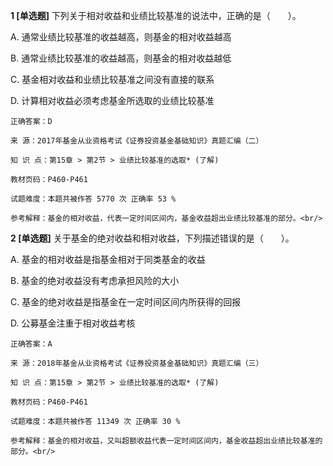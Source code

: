 **1 [单选题]** 下列关于相对收益和业绩比较基准的说法中，正确的是（　　）。

A. 通常业绩比较基准的收益越高，则基金的相对收益越高

B. 通常业绩比较基准的收益越高，则基金的相对收益越低

C. 基金相对收益和业绩比较基准之间没有直接的联系

D. 计算相对收益必须考虑基金所选取的业绩比较基准<br/>

```
正确答案：D

来 源：2017年基金从业资格考试《证券投资基金基础知识》真题汇编（二）

知 识 点：第15章 > 第2节 > 业绩比较基准的选取* (了解)

教材页码：P460-P461

试题难度：本题共被作答 5770 次 正确率 53 %

参考解释：基金的相对收益，代表一定时间区间内，基金收益超出业绩比较基准的部分。<br/>
```


**2 [单选题]** 关于基金的绝对收益和相对收益，下列描述错误的是（　　）。

A. 基金的相对收益是指基金相对于同类基金的收益

B. 基金的绝对收益没有考虑承担风险的大小

C. 基金的绝对收益是指基金在一定时间区间内所获得的回报

D. 公募基金注重于相对收益考核<br/>

```
正确答案：A

来 源：2018年基金从业资格考试《证券投资基金基础知识》真题汇编（三）

知 识 点：第15章 > 第2节 > 业绩比较基准的选取* (了解)

教材页码：P460-P461

试题难度：本题共被作答 11349 次 正确率 30 %

参考解释：基金的相对收益，又叫超额收益代表一定时间区间内，基金收益超出业绩比较基准的部分。<br/>
```

